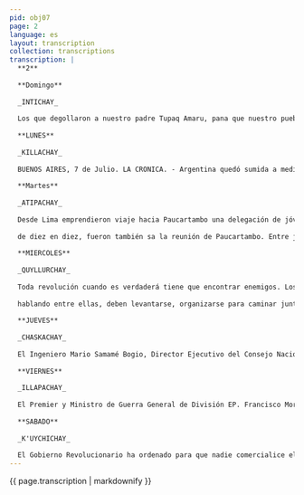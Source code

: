 ```yaml
---
pid: obj07
page: 2
language: es
layout: transcription
collection: transcriptions
transcription: |
  **2**
  
  **Domingo**
  
  _INTICHAY_
  
  Los que degollaron a nuestro padre Tupaq Amaru, pana que nuestro pueblo sufriera aún más, ordenaron para que ya no hablaran en runa simi, prohibieron que se vistieran con los vestidos de sus pueblos. Nuestros abuelos con esas ordenanzas sufrieron verdaderamente lo indecible. Pero, a los españoles sin corazón, nuestros abuelos los engañaron, haciendo lo que ellos ordenaban, y en sus espiritus llevaban el lenguaje del pueblo, los pasos del pueblos. Eso hacemos hasta estos dias, de boca para afuea nomás se cumplen algunas cosas y se dice sí, si y el corazón late por las razones del pueblo, eso es lo que se hace en la fiesta llamada CHIARAQ"E cada año. Eso para el llamado cine, ha sido hecho por nuestro paisano Luis Figueroa, en su inmenso amor al pueblo, pero, los partidarios de los españoles no quieren que CHIARA I sea visto por los hombres del pueblo. Los que aún quieren volver a los españoles se asuntan con lo que Luis Figueroa ha realizado, esos hombres malvados quieren destruir lo que nuestro pueblo construye. Eso no puede ser, ni es justo, debemos pedir al Gobierno Revolucionario, para que lo que ha hecho nuestro coterráneo Luis Figueroa, sea visto por todos los hombres del pueblo.
  
  **LUNES**
  
  _KILLACHAY_
  
  BUENOS AIRES, 7 de Julio. LA CRONICA. - Argentina quedó sumida a medianoche en una paralización total, tan luego se produjera la renuncia del gabinete. A medianoche se inició, el paro de 48 horas decretado por la poderosa Confederación del Trabajo (CGT) en abierta pugna entre los trabajadores y el gobierno peronista aunque la mayoria de los gremios más importantes lleva ya una semana de paralización protestando contra la politica inflacionista de precios, cercenando las conquistas salariales. La secretaría de prensa y difusión de la Presidencia de la Nación, emitió un comunicado, informando la renuncia al propósito de facilitar a la Jefa de Estado "las soluciones politicas y economicas que considere necesarias" La Inactividad de hoy y mañana solamente se cumplirán las concernientes al servicio médico, electricidad y agua corriente. El pedido de paro fue propugnado por los trabajadores, prensa, legisladores y pos las fuerzas armadas. Al promediar la hora "O", el tránsito en general se vio congestionado ya que todos pugnaban por llegar presurosos a sus domicilios. La prensa bonaerence denunció que los comerciantes habían triplicado el precio de la carne; asimismo, obligaron la compra de otros articulos.
  
  **Martes**
  
  _ATIPACHAY_
  
  Desde Lima emprendieron viaje hacia Paucartambo una delegación de jóvenes. Iban a la primera cita de la Juventud Revolucionaria, Asi como en Lima, en otros pueblos, jovenes
  
  de diez en diez, fueron también sa la reunión de Paucartambo. Entre jóvenes expresarán sus discursos y hablarán de nuestro pueblo. En esa reunión de jóvenes hablarán de lo que vienen observando, de lo que vienen escuchando, de lo que leen, de lo que piensan. Dirán todas las cosas sin temores con lenguaje que no conoce el miedo. Eso está muy bien, los jóvenes sabrán por propia iniciativa, el lenguaje de la verdad, el lenguaje que no se olvida. En Paucartambo, los mayores deberán recibir a los jóvenes, con los brazos abiertos, con su mejor corazón, para que los jóvenes sepan como camina la revolución, y como los viejos, contemplan a los jóvenes que ya no sufrirán mas.
  
  **MIERCOLES**
  
  _QUYLLURCHAY_
  
  Toda revolución cuando es verdaderá tiene que encontrar enemigos. Los adinerados odian las revoluciones. Si las revoluciones no fueran odiadas no serian revoluciones. La revolución es la tarea más dificil, no sólo se levantan las revoluciones con palabras. Las revoluciones se consolidan con el trabajo de los hombres con su verdadero sudor. Pero no son sólo los burgueses los que quieren destruir la revolución, existen hombres equivocados, los que todo lo ven en sueños, esos hombres quieren llevar por otros caminos a la Revolución Peruana. Pensando en esas cosas las mujeres, hablando sólo entre ellas, reuniéndose, han constituido una organización para caminar a lado de la Revolución. En el año de la mujer, las mujeres no podemos mirar la revolución desde lejos, han dicho. Eso es lo que deben hacer en todos los pueblos las mujeres en reuniones ha celebrarase entre ellas, escogiendose entre ellas,
  
  hablando entre ellas, deben levantarse, organizarse para caminar junto con la revolución.
  
  **JUEVES**
  
  _CHASKACHAY_
  
  El Ingeniero Mario Samamé Bogio, Director Ejecutivo del Consejo Nacional de la Universidad Peruana, dijo ayer que la Universidad no ha sabido dar la respuesta adecuada, oportuna y eficaz a la revolución politica y social que concentra el interés de todos los pueblos del mundo y cuyo mérito esencial corresponde a la Fuerza Armada. Lo hizo en el conceptuoso discurso que pronunció durante la ceremonia inaugural del Seminario Taller sobre "Tecnolo gia Educativa que ha organizado el CONUP y al que asisten profesores de 33 universidades del país. El Ingeniero Samamé expresó que durante las últimas cuadro décadas, la Universidad Peruana a traves de sus más lucidos representantes cuestionó el orden social existente. Se refirió que en las aulas se hicieron planteamientos revolucionarios sobre la tenencia de la tierra, forma de propiedad social y la lucha contra todos los imperialismos.
  
  **VIERNES**
  
  _ILLAPACHAY_
  
  El Premier y Ministro de Guerra General de División EP. Francisco Morales Bermúdez, anunció ayer que los diálogos con el pueblo se reiniciarán de todas maneras en el mes de agosto, en provincias, cuando realice su proyectada visita a los departamentos del sur, la que por razones de interés nacional tuvo, simplemente, que ser postergada por algunas semanas. En relación con la romería realizada el miércoles pasado al Cementerio Presbitero Maestro, por parte de los miembros de la Fuerza Armada y Fuerzas Auxiliares del Peru para rendir póstumo homenaje a los oficiales y soidados caidos en la asonada aprista de 1932, dijo que trataba de un asunto muy simple, es decir, de una ceremonia muy breve que se realiza todos los años en idéntica forma.. Luego de reafirmar que la citada ceremonia fue estrictamente castrense, Morales Bermúdez dijo que el Goblemo no tiene odios contra nadie. "Ningun hombre de Gobiemo odia a ningun peruano, absolutamente. Simple mente son hechos desagradables de la Historia que la Institución militar castrense recuerda, porque son huellas que han quedado en la Institución", dijo. Por otra parte el Primer Ministro reveló que el Goblerno Revolucionario tiene en preparación importantes dispositivos que podrían salir a luz al celebrarse las Fiestas Patrias. Estas declaraciones fueron dada en breve diálogo que sostuvo el Premier al términos de la ceremonia de condecoración al Dr. Pedro Patrón Faura con la Gran Cruz del Servicio Civil del Estado.
  
  **SABADO**
  
  _K'UYCHICHAY_
  
  El Gobierno Revolucionario ha ordenado para que nadie comercialice el pescado. Sólo el Gobierno podrá comprar y vender pescado, con eso se busca abaratar su pretio, como para que los hombres pobres puedan llevarse ese alimento a la boca. Como sabemos, son los revendedores los que encarceren el precio del pescado, en su deseo de obtener ganancias. Se terminó ese negocio con la orden del Gobierno Revoluciona rio. Sólo el Gobierno comprará todo el volumen de la pesca y luego distribuirá entre los pequeños comerciantes, para que ellos a su vez vendan a las amas de casa. Como sabemos el pescado es un alimento que da mucha fortaleza, por esa razón se le ponen su justo precio. El pueblo ha recibido con mucho jubilo lo que ha ordenado el Gobierno Revolucionario. Ahora no faltará pescado en la mesa de los pobres, ni costará demasiado, todos los hombres del pueblo comerán pescado.
---
```


{{ page.transcription | markdownify }}
